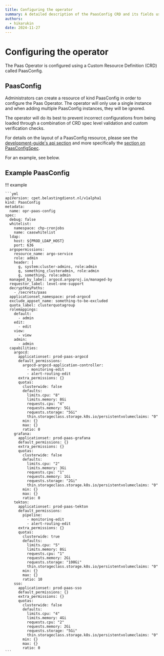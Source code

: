 ```yaml
---
title: Configuring the operator
summary: A detailed description of the PaasConfig CRD and its fields used to configure the operator.
authors:
  - hikarukin
date: 2024-11-27
---
```


Configuring the operator
========================

The Paas Operator is configured using a Custom Resource Definition (CRD) called
PaasConfig.

PaasConfig
----------

Administrators can create a resource of kind PaasConfig in order to configure the
Paas Operator. The operator will only use a single instance and when adding
multiple PaasConfig instances, they will be ignored.

The operator will do its best to prevent incorrect configurations from being loaded
through a combination of CRD spec level validation and custom verification checks.

For details on the layout of a PaasConfig resource, please see the [development-guide's api section](../development-guide/00_api.md#paasconfig)
and more specifically the [section on PaasConfigSpec](../development-guide/00_api.md#paasconfigspec).

For an example, see below.

Example PaasConfig
------------------

!!! example

    ```yml
    apiVersion: cpet.belastingdienst.nl/v1alpha1
    kind: PaasConfig
    metadata:
      name: opr-paas-config
    spec:
      debug: false
      whitelist:
        namespace: chp-cronjobs
        name: caaswhitelist
      ldap:
        host: ${PROD_LDAP_HOST}
        port: 636
      argopermissions:
        resource_name: argo-service
        role: admin
        header: |
          g, system:cluster-admins, role:admin
          g, something_clusteradmin, role:admin
          g, something, role:admin
      managed_by_label: argocd.argoproj.io/managed-by
      requestor_label: level-one-support
      decryptKeyPaths:
        - /secrets/paas
      applicationset_namespace: prod-argocd
      exclude_appset_name: something-to-be-excluded
      quota_label: clusterquotagroup
      rolemappings:
        default:
          - admin
        edit:
          - edit
        view:
          - view
        admin:
          - admin
      capabilities:
        argocd:
          applicationset: prod-paas-argocd
          default_permissions:
            argocd-argocd-application-controller:
              - monitoring-edit
              - alert-routing-edit
          extra_permissions: {}
          quotas:
            clusterwide: false
            defaults:
              limits.cpu: "8"
              limits.memory: 8Gi
              requests.cpu: "4"
              requests.memory: 5Gi
              requests.storage: "5Gi"
              thin.storageclass.storage.k8s.io/persistentvolumeclaims: "0"
            min: {}
            max: {}
            ratio: 0
        grafana:
          applicationset: prod-paas-grafana
          default_permissions: {}
          extra_permissions: {}
          quotas:
            clusterwide: false
            defaults:
              limits.cpu: "2"
              limits.memory: 3Gi
              requests.cpu: "1"
              requests.memory: 1Gi
              requests.storage: "2Gi"
              thin.storageclass.storage.k8s.io/persistentvolumeclaims: "0"
            min: {}
            max: {}
            ratio: 0
        tekton:
          applicationset: prod-paas-tekton
          default_permissions:
            pipeline:
              - monitoring-edit
              - alert-routing-edit
          extra_permissions: {}
          quotas:
            clusterwide: true
            defaults:
              limits.cpu: "5"
              limits.memory: 8Gi
              requests.cpu: "1"
              requests.memory: 2Gi
              requests.storage: "100Gi"
              thin.storageclass.storage.k8s.io/persistentvolumeclaims: "0"
            min: {}
            max: {}
            ratio: 10
        sso:
          applicationset: prod-paas-sso
          default_permissions: {}
          extra_permissions: {}
          quotas:
            clusterwide: false
            defaults:
              limits.cpu: "4"
              limits.memory: 4Gi
              requests.cpu: "2"
              requests.memory: 2Gi
              requests.storage: "5Gi"
              thin.storageclass.storage.k8s.io/persistentvolumeclaims: "0"
            min: {}
            max: {}
            ratio: 0
    ```
